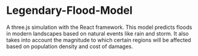 # Legendary-Flood-Model
A three.js simulation with the React framework. This model predicts floods in modern landscapes based on natural events like rain and storm. It also takes into account the magnitude to which certain regions will be affected based on population density and cost of damages.
